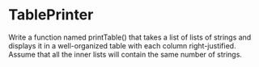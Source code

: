 # TablePrinter

Write a function named printTable() that takes a list of lists of strings
and displays it in a well-organized table with each column right-justified.
Assume that all the inner lists will contain the same number of strings. 
